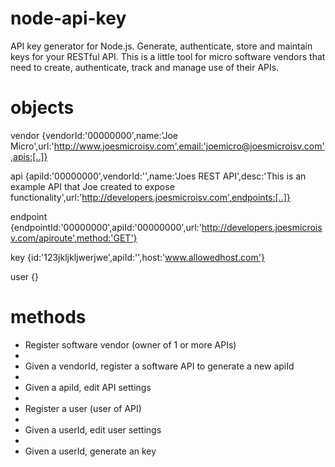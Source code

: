 node-api-key
============

API key generator for Node.js. Generate, authenticate, store and maintain keys for your RESTful API. This is a little tool for micro software vendors that need to create, authenticate, track and manage use of their APIs.


objects
=======

vendor {vendorId:'00000000',name:'Joe Micro',url:'http://www.joesmicroisv.com',email:'joemicro@joesmicroisv.com',apis:[..]}

api {apiId:'00000000',vendorId:'',name:'Joes REST API',desc:'This is an example API that Joe created to expose functionality',url:'http://developers.joesmicroisv.com',endpoints:[..]}

endpoint {endpointId:'00000000',apiId:'00000000',url:'http://developers.joesmicroisv.com/apiroute',method:'GET'}

key {id:'123jkljkljwerjwe',apiId:'',host:'www.allowedhost.com'}

user {}


methods
========

- Register software vendor (owner of 1 or more APIs)
- 
- Given a vendorId, register a software API to generate a new apiId
- 
- Given a apiId, edit API settings
- 
- Register a user (user of API)
- 
- Given a userId, edit user settings
- 
- Given a userId, generate an key
